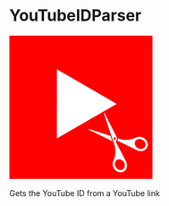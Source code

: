 # YouTubeIDParser

![alt-text](https://github.com/colinkiama/YouTubeIDParser/blob/master/YTIDParserIcon.png)

Gets the YouTube ID from a YouTube link


